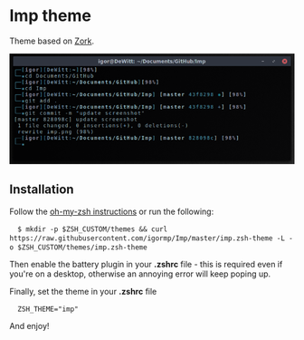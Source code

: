 #  Imp theme

Theme based on [Zork](https://github.com/Bash-it/bash-it/wiki/Themes#zork).

![Imp demo](imp.png)

## Installation

Follow the [oh-my-zsh instructions](https://github.com/robbyrussell/oh-my-zsh/wiki/Customization#overriding-and-adding-themes) or run the following:
```
  $ mkdir -p $ZSH_CUSTOM/themes && curl https://raw.githubusercontent.com/igormp/Imp/master/imp.zsh-theme -L -o $ZSH_CUSTOM/themes/imp.zsh-theme
```
Then enable the battery plugin in your **.zshrc** file - this is required even if you're on a desktop, otherwise an annoying error will keep poping up.

Finally, set the theme in your **.zshrc** file 

```
  ZSH_THEME="imp"

```

And enjoy!

